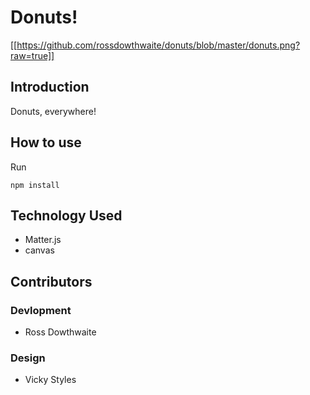 # Donuts!

[screenshot]: https://github.com/rossdowthwaite/donuts/blob/master/donuts.png?raw=true "Falling donuts! AGGHHH"

[[https://github.com/rossdowthwaite/donuts/blob/master/donuts.png?raw=true]]

## Introduction

Donuts, everywhere!

## How to use

Run
```
npm install
```

## Technology Used

* Matter.js
* canvas

## Contributors
### Devlopment

* Ross Dowthwaite

### Design

* Vicky Styles
